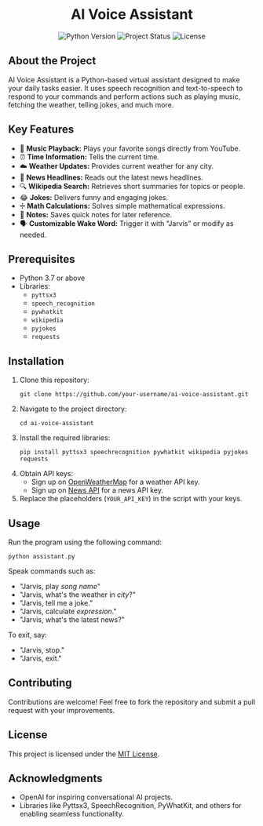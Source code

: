 <h1 align="center">AI Voice Assistant</h1>
<p align="center">
    <img src="https://img.shields.io/badge/Python-3.7%2B-blue" alt="Python Version">
    <img src="https://img.shields.io/badge/Status-Active-brightgreen" alt="Project Status">
    <img src="https://img.shields.io/badge/License-MIT-orange" alt="License">
</p>

<h2>About the Project</h2>
<p>
    AI Voice Assistant is a Python-based virtual assistant designed to make your daily tasks easier. 
    It uses speech recognition and text-to-speech to respond to your commands and perform actions such as playing music, 
    fetching the weather, telling jokes, and much more.
</p>

<h2>Key Features</h2>
<ul>
    <li>🎵 <b>Music Playback:</b> Plays your favorite songs directly from YouTube.</li>
    <li>⏰ <b>Time Information:</b> Tells the current time.</li>
    <li>☁️ <b>Weather Updates:</b> Provides current weather for any city.</li>
    <li>📰 <b>News Headlines:</b> Reads out the latest news headlines.</li>
    <li>🔍 <b>Wikipedia Search:</b> Retrieves short summaries for topics or people.</li>
    <li>😂 <b>Jokes:</b> Delivers funny and engaging jokes.</li>
    <li>➗ <b>Math Calculations:</b> Solves simple mathematical expressions.</li>
    <li>📝 <b>Notes:</b> Saves quick notes for later reference.</li>
    <li>🗣️ <b>Customizable Wake Word:</b> Trigger it with "Jarvis" or modify as needed.</li>
</ul>

<h2>Prerequisites</h2>
<ul>
    <li>Python 3.7 or above</li>
    <li>Libraries: 
        <ul>
            <li><code>pyttsx3</code></li>
            <li><code>speech_recognition</code></li>
            <li><code>pywhatkit</code></li>
            <li><code>wikipedia</code></li>
            <li><code>pyjokes</code></li>
            <li><code>requests</code></li>
        </ul>
    </li>
</ul>

<h2>Installation</h2>
<ol>
    <li>Clone this repository:
        <pre><code>git clone https://github.com/your-username/ai-voice-assistant.git</code></pre>
    </li>
    <li>Navigate to the project directory:
        <pre><code>cd ai-voice-assistant</code></pre>
    </li>
    <li>Install the required libraries:
        <pre><code>pip install pyttsx3 speechrecognition pywhatkit wikipedia pyjokes requests</code></pre>
    </li>
    <li>Obtain API keys:
        <ul>
            <li>Sign up on <a href="https://openweathermap.org/" target="_blank">OpenWeatherMap</a> for a weather API key.</li>
            <li>Sign up on <a href="https://newsapi.org/" target="_blank">News API</a> for a news API key.</li>
        </ul>
    </li>
    <li>Replace the placeholders (<code>YOUR_API_KEY</code>) in the script with your keys.</li>
</ol>

<h2>Usage</h2>
<p>Run the program using the following command:</p>
<pre><code>python assistant.py</code></pre>
<p>Speak commands such as:</p>
<ul>
    <li>"Jarvis, play <i>song name</i>"</li>
    <li>"Jarvis, what's the weather in <i>city</i>?"</li>
    <li>"Jarvis, tell me a joke."</li>
    <li>"Jarvis, calculate <i>expression</i>."</li>
    <li>"Jarvis, what's the latest news?"</li>
</ul>
<p>To exit, say:</p>
<ul>
    <li>"Jarvis, stop."</li>
    <li>"Jarvis, exit."</li>
</ul>

<h2>Contributing</h2>
<p>Contributions are welcome! Feel free to fork the repository and submit a pull request with your improvements.</p>

<h2>License</h2>
<p>This project is licensed under the <a href="LICENSE" target="_blank">MIT License</a>.</p>

<h2>Acknowledgments</h2>
<ul>
    <li>OpenAI for inspiring conversational AI projects.</li>
    <li>Libraries like Pyttsx3, SpeechRecognition, PyWhatKit, and others for enabling seamless functionality.</li>
</ul>
